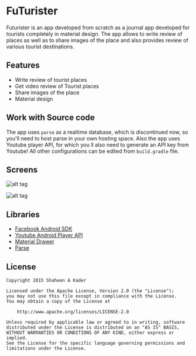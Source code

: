 # FuTurister

Futurister is an app developed from scratch as a journal app developed for tourists completely in material design. The app allows to write review of places as well as to share images of the place and also provides review of various tourist destinations. 

## Features

* Write review of tourist places
* Get video review of Tourist places
* Share images of the place
* Material design

## Work with Source code
The app uses `parse` as a realtime database, which is discontinued now, so you'll need to host parse in your own hosting space. Also the app uses Youtube player API, for which you ll also need to generate an API key from Youtube! All other configurations can be edited from `build.gradle` file. 

## Screens

![alt tag](http://i63.tinypic.com/243nslw.jpg)

![alt tag](http://i65.tinypic.com/bezgpu.jpg)


## Libraries

* [Facebook Android SDK](https://developers.facebook.com/docs/android/)
* [Youtube Android Player API](https://developers.google.com/youtube/android/player/)
* [Material Drawer](https://github.com/mikepenz/MaterialDrawer)
* [Parse](http://parseplatform.org/)

## License

    Copyright 2015 Shaheen A Kader

    Licensed under the Apache License, Version 2.0 (the "License");
    you may not use this file except in compliance with the License.
    You may obtain a copy of the License at

        http://www.apache.org/licenses/LICENSE-2.0

    Unless required by applicable law or agreed to in writing, software
    distributed under the License is distributed on an "AS IS" BASIS,
    WITHOUT WARRANTIES OR CONDITIONS OF ANY KIND, either express or implied.
    See the License for the specific language governing permissions and
    limitations under the License.


